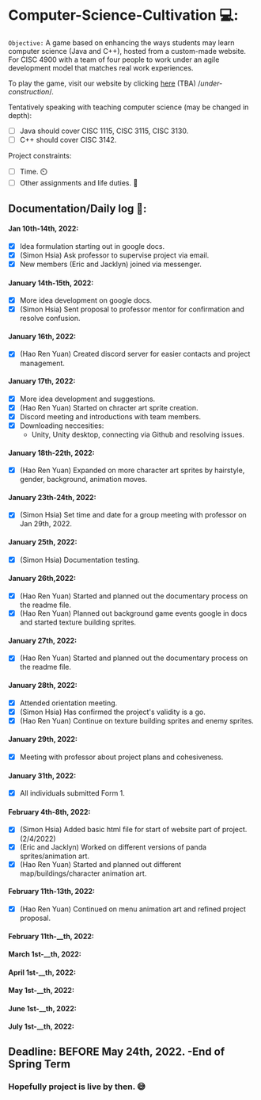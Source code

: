 # Computer-Science-Cultivation 💻:
`Objective:` A game based on enhancing the ways students may learn computer science (Java and C++), hosted from a custom-made website. 
For CISC 4900 with a team of four people to work under an agile development model that matches real work experiences.

To play the game, visit our website by clicking [here](TBA) (TBA) /*under-construction*/.

Tentatively speaking with teaching computer science (may be changed in depth):
- [ ] Java should cover CISC 1115, CISC 3115, CISC 3130.
- [ ] C++ should cover CISC 3142.

Project constraints:
- [ ] Time. ⏲️
- [ ] Other assignments and life duties. 💼

## Documentation/Daily log 📝:

#### Jan 10th-14th, 2022:
- [x] Idea formulation starting out in google docs.
- [x] (Simon Hsia) Ask professor to supervise project via email.
- [x] New members (Eric and Jacklyn) joined via messenger.

#### January 14th-15th, 2022:
- [x] More idea development on google docs.
- [x] (Simon Hsia) Sent proposal to professor mentor for confirmation and resolve confusion.

#### January 16th, 2022:
- [x] (Hao Ren Yuan) Created discord server for easier contacts and project management.

#### January 17th, 2022:
- [x] More idea development and suggestions.
- [x] (Hao Ren Yuan) Started on chracter art sprite creation.
- [x] Discord meeting and introductions with team members.
- [x] Downloading neccesities:
    - Unity, Unity desktop, connecting via Github and resolving issues.

#### January 18th-22th, 2022:
- [x] (Hao Ren Yuan) Expanded on more character art sprites by hairstyle, gender, background, animation moves.

#### January 23th-24th, 2022:
- [x] (Simon Hsia) Set time and date for a group meeting with professor on Jan 29th, 2022.

#### January 25th, 2022:
- [x] (Simon Hsia) Documentation testing.

#### January 26th,2022: 
- [x] (Hao Ren Yuan) Started and planned out the documentary process on the readme file.
- [x] (Hao Ren Yuan) Planned out background game events google in docs and started texture building sprites.

#### January 27th, 2022:
- [x] (Hao Ren Yuan) Started and planned out the documentary process on the readme file.

#### January 28th, 2022:
- [x] Attended orientation meeting.
- [x] (Simon Hsia) Has confirmed the project's validity is a go.
- [x] (Hao Ren Yuan) Continue on texture building sprites and enemy sprites.

#### January 29th, 2022:
- [x] Meeting with professor about project plans and cohesiveness.

#### January 31th, 2022:
- [x] All individuals submitted Form 1.

#### February 4th-8th, 2022:
- [x] (Simon Hsia) Added basic html file for start of website part of project. (2/4/2022)
- [x] (Eric and Jacklyn) Worked on different versions of panda sprites/animation art.
- [x] (Hao Ren Yuan) Started and planned out different map/buildings/character animation art.

#### February 11th-13th, 2022:
- [x] (Hao Ren Yuan) Continued on menu animation art and refined project proposal.

#### February 11th-__th, 2022:

#### March 1st-__th, 2022:
#### April 1st-__th, 2022:
#### May 1st-__th, 2022:
#### June 1st-__th, 2022:
#### July 1st-__th, 2022:

## Deadline: BEFORE May 24th, 2022. -End of Spring Term
### Hopefully project is live by then. 😅
